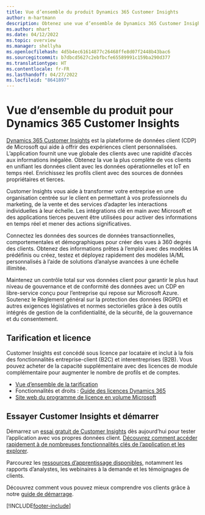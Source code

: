 ```yaml
---
title: Vue d’ensemble du produit Dynamics 365 Customer Insights
author: m-hartmann
description: Obtenez une vue d’ensemble de Dynamics 365 Customer Insights et de ses principales fonctionnalités.
ms.author: mhart
ms.date: 04/12/2022
ms.topic: overview
ms.manager: shellyha
ms.openlocfilehash: 4d5b4ec61614877c26468ffe8d07f2448b43bac6
ms.sourcegitcommit: b7dbcd5627c2ebfbcfe65589991c159ba290d377
ms.translationtype: HT
ms.contentlocale: fr-FR
ms.lasthandoff: 04/27/2022
ms.locfileid: "8641897"
---
```

# <a name="product-overview-for-dynamics-365-customer-insights"></a>Vue d’ensemble du produit pour Dynamics 365 Customer Insights

[Dynamics 365 Customer Insights](https://dynamics.microsoft.com/ai/customer-insights/) est la plateforme de données client (CDP) de Microsoft qui aide à offrir des expériences client personnalisées. L’application fournit une vue globale des clients avec une rapidité d’accès aux informations inégalée. Obtenez la vue la plus complète de vos clients en unifiant les données client avec les données opérationnelles et IoT en temps réel. Enrichissez les profils client avec des sources de données propriétaires et tierces. 

Customer Insights vous aide à transformer votre entreprise en une organisation centrée sur le client en permettant à vos professionnels du marketing, de la vente et des services d’adapter les interactions individuelles à leur échelle. Les intégrations clé en main avec Microsoft et des applications tierces peuvent être utilisées pour activer des informations en temps réel et mener des actions significatives.
 
Connectez les données des sources de données transactionnelles, comportementales et démographiques pour créer des vues à 360 degrés des clients. Obtenez des informations prêtes à l’emploi avec des modèles IA prédéfinis ou créez, testez et déployez rapidement des modèles IA/ML personnalisés à l’aide de solutions d’analyse avancées à une échelle illimitée.

Maintenez un contrôle total sur vos données client pour garantir le plus haut niveau de gouvernance et de conformité des données avec un CDP en libre-service conçu pour l’entreprise qui repose sur Microsoft Azure. Soutenez le Règlement général sur la protection des données (RGPD) et autres exigences législatives et normes sectorielles grâce à des outils intégrés de gestion de la confidentialité, de la sécurité, de la gouvernance et du consentement.

## <a name="pricing-and-licensing"></a>Tarification et licence
Customer Insights est concédé sous licence par locataire et inclut à la fois des fonctionnalités entreprise-client (B2C) et interentreprises (B2B). Vous pouvez acheter de la capacité supplémentaire avec des licences de module complémentaire pour augmenter le nombre de profils et de comptes.

- [Vue d’ensemble de la tarification](https://dynamics.microsoft.com/ai/customer-insights/pricing/)
- Fonctionnalités et droits : [Guide des licences Dynamics 365](https://go.microsoft.com/fwlink/?LinkId=866544)
- [Site web du programme de licence en volume Microsoft](https://www.microsoft.com/licensing/how-to-buy/how-to-buy)

## <a name="try-customer-insights-and-get-started"></a>Essayer Customer Insights et démarrer

Démarrez un [essai gratuit de Customer Insights](https://signup.microsoft.com/create-account/signup?SKU=036c2481-aa8a-47cd-ab43-324f0c157c2d&ali=1&RU=https:%2F%2Fhome.ci.ai.dynamics.com%2Fstart%2Ftrial&products=036c2481-aa8a-47cd-ab43-324f0c157c2d) dès aujourd’hui pour tester l’application avec vos propres données client. [Découvrez comment accéder rapidement à de nombreuses fonctionnalités clés de l’application et les explorer](trial-signup.md). 

Parcourez les [ressources d’apprentissage disponibles](https://dynamics.microsoft.com/ai/customer-insights/resources/), notamment les rapports d’analystes, les webinaires à la demande et les témoignages de clients.

Découvrez comment vous pouvez mieux comprendre vos clients grâce à notre [guide de démarrage](get-started.md).

[!INCLUDE[footer-include](includes/footer-banner.md)]
